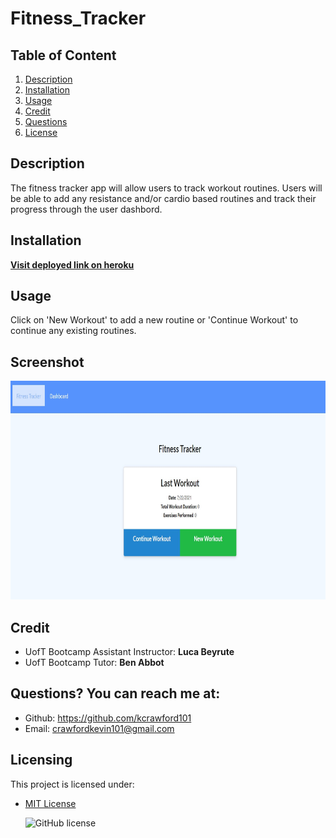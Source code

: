 # Fitness_Tracker
  ## Table of Content 
   1. [Description](#Description)
   2. [Installation](#Installation)
   3. [Usage](#Usage)   
   4. [Credit](#Credit)
   5. [Questions](#Questions?)
   6. [License](#Licensing)
   
  ## Description 
  The fitness tracker app will allow users to track workout routines. Users will be able to add any resistance and/or cardio based routines and track their progress through the user dashbord.  

  ## Installation 
  [**Visit deployed link on heroku**](https://stark-lowlands-17260.herokuapp.com/)

  ## Usage 
  Click on 'New Workout' to add a new routine or 'Continue Workout' to continue any existing routines.

  ## Screenshot
 <img src= 'Assets\images\Fitness_Tracker.jpg' width="750" height="350"> 

  ## Credit
  - UofT Bootcamp Assistant Instructor: **Luca Beyrute**  
  - UofT Bootcamp Tutor: **Ben Abbot**     

  ## Questions? You can reach me at:
  - Github: https://github.com/kcrawford101
  - Email: crawfordkevin101@gmail.com

  ## Licensing
  This project is licensed under:  
* [MIT License](LICENSE.txt)

  ![GitHub license](https://img.shields.io/badge/license-MIT-blue.svg)
